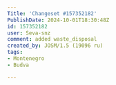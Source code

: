 ```yaml
---
Title: 'Changeset #157352182'
PublishDate: 2024-10-01T18:30:48Z
id: 157352182
user: Seva-snz
comment: added waste_disposal
created_by: JOSM/1.5 (19096 ru)
tags:
- Montenegro
- Budva

---
```

